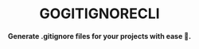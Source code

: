 <h1 align="center">
  GOGITIGNORECLI
</h1>
<h4 align="center">
    Generate .gitignore files for your projects with ease 🚀.
</h4>

